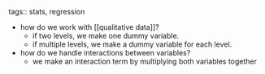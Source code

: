 tags:: stats, regression

- how do we work with [[qualitative data]]?
	- if two levels, we make one dummy variable.
	- if multiple levels, we make a dummy variable for each level.
- how do we handle interactions between variables?
	- we make an interaction term by multiplying both variables together